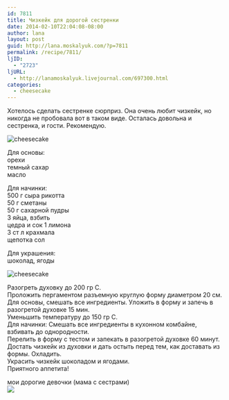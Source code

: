 ```yaml
---
id: 7811
title: Чизкейк для дорогой сестренки
date: 2014-02-10T22:04:08-08:00
author: lana
layout: post
guid: http://lana.moskalyuk.com/?p=7811
permalink: /recipe/7811/
ljID:
  - "2723"
ljURL:
  - http://lanamoskalyuk.livejournal.com/697300.html
categories:
  - cheesecake
---
```

Хотелось сделать сестренке сюрприз. Она очень любит чизкейк, но никогда не пробовала вот в таком виде. Осталась довольна и сестренка, и гости. Рекомендую.

![cheesecake](http://farm3.staticflickr.com/2834/12450483573_1b594fa56b_c.jpg) 

Для основы:  
орехи  
темный сахар  
масло

Для начинки:  
500 г сыра рикотта  
50 г сметаны  
50 г сахарной пудры  
3 яйца, взбить  
цедра и сок 1 лимона  
3 ст л крахмала  
щепотка сол

Для украшения:  
шоколад, ягоды

![cheesecake](http://farm8.staticflickr.com/7323/12450341635_2fdd4277ef_c.jpg) 

Разогреть духовку до 200 гр С.  
Проложить пергаментом разъемную круглую форму диаметром 20 см.  
Для основы, смешать все ингредиенты. Уложить в форму и запечь в разогретой духовке 15 мин.  
Уменьшить температуру до 150 гр С.  
Для начинки: Смешать все ингредиенты в кухонном комбайне, взбивать до однородности.  
Перелить в форму с тестом и запекать в разогретой духовке 60 минут.  
Достать чизкейк из духовки и дать остыть перед тем, как доставать из формы. Охладить.  
Украсить чизкейк шоколадом и ягодами.  
Приятного аппетита!

мои дорогие девочки (мама с сестрами)  
![](http://farm4.staticflickr.com/3717/12417354733_87837834c0_c.jpg)